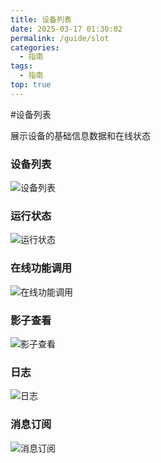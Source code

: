 ```yaml
---
title: 设备列表
date: 2025-03-17 01:30:02
permalink: /guide/slot
categories:
  - 指南
tags:
  - 指南
top: true
---
```


#设备列表

展示设备的基础信息数据和在线状态

### 设备列表

![设备列表](/iot/device/list.png "设备列表")

### 运行状态

![运行状态](/iot/device/status.png "设备列表")

### 在线功能调用

![在线功能调用](/iot/device/fun.png "在线功能调用")

### 影子查看

![影子查看](/iot/device/yingz.png "影子查看")

### 日志

![日志](/iot/device/log.png "日志")

### 消息订阅

![消息订阅](/iot/device/sub.png "消息订阅")
